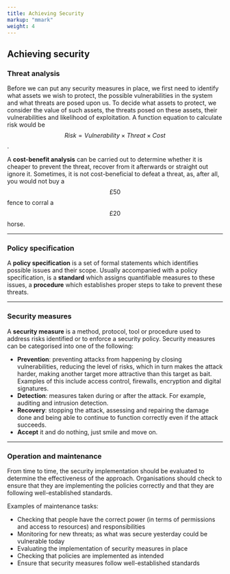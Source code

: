 ```yaml
---
title: Achieving Security
markup: "mmark"
weight: 4
---
```


## Achieving security
### Threat analysis
Before we can put any security measures in place, we first need to identify what assets we wish to protect, the possible vulnerabilities in the system and what threats are posed upon us. To decide what assets to protect, we consider the value of such assets, the threats posed on these assets, their vulnerabilities and likelihood of exploitation. A function equation to calculate risk would be $$Risk = Vulnerability \times Threat \times Cost$$. 

A **cost-benefit analysis** can be carried out to determine whether it is cheaper to prevent the threat, recover from it afterwards or straight out ignore it. Sometimes, it is not cost-beneficial to defeat a threat, as, after all, you would not buy a $$\pounds 50$$ fence to corral a $$\pounds 20$$ horse. 

------

### Policy specification
A **policy specification** is a set of formal statements which identifies possible issues and their scope. Usually accompanied with a policy specification, is a **standard** which assigns quantifiable measures to these issues, a **procedure** which establishes proper steps to take to prevent these threats.

------

### Security measures
A **security measure** is a method, protocol, tool or procedure used to address risks identified or to enforce a security policy. Security measures can be categorised into one of the following:
- **Prevention**: preventing attacks from happening by closing vulnerabilities, reducing the level of risks, which in turn makes the attack harder, making another target more attractive than this target as bait. Examples of this include access control, firewalls, encryption and digital signatures.
- **Detection**: measures taken during or after the attack. For example, auditing and intrusion detection.
- **Recovery**: stopping the attack, assessing and repairing the damage done and being able to continue to function correctly even if the attack succeeds.
- **Accept** it and do nothing, just smile and move on.

------

### Operation and maintenance
From time to time, the security implementation should be evaluated to determine the effectiveness of the approach. Organisations should check to ensure that they are implementing the policies correctly and that they are following well-established standards.

Examples of maintenance tasks:
- Checking that people have the correct power (in terms of permissions and access to resources) and responsibilities
- Monitoring for new threats; as what was secure yesterday could be vulnerable today
- Evaluating the implementation of security measures in place
- Checking that policies are implemented as intended
- Ensure that security measures follow well-established standards